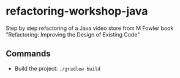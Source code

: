 # refactoring-workshop-java
Step by step refactoring of a Java video store from M Fowler book "Refactoring: Improving the Design of Existing Code"

## Commands

- Build the project: `./gradlew build`
